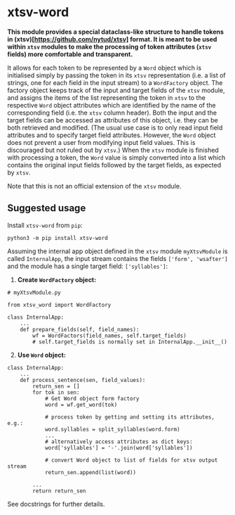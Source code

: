 # xtsv-word

**This module provides a special dataclass-like structure to handle tokens in (xtsv)[https://github.com/nytud/xtsv] format. It is meant to be used within `xtsv` modules to make the processing of token attributes (`xtsv` fields) more comfortable and transparent.**

It allows for each token to be represented by a `Word` object which is initialised simply by passing the token in its `xtsv` representation (i.e. a list of strings, one for each field in the input stream) to a `WordFactory` object. The factory object keeps track of the input and target fields of the `xtsv` module, and assigns the items of the list representing the token in `xtsv` to the respective `Word` object attributes which are identified by the name of the corresponding field (i.e. the `xtsv` column header). Both the input and the target fields can be accessed as attributes of this object, i.e. they can be both retrieved and modified. (The usual use case is to only read input field attributes and to specify target field attributes. However, the `Word` object does not prevent a user from modifying input field values. This is discouraged but not ruled out by `xtsv`.) When the `xtsv` module is finished with processing a token, the `Word` value is simply converted into a list which contains the original input fields followed by the target fields, as expected by `xtsv`.

Note that this is not an official extension of the `xtsv` module.

## Suggested usage

Install `xtsv-word` from `pip`:
```
python3 -m pip install xtsv-word
```

Assuming the internal app object defined in the `xtsv` module `myXtsvModule` is called `InternalApp`, the input stream contains the fields `['form', 'wsafter']` and the module has a single target field: `['syllables']`:

1. **Create `WordFactory` object:**

```
# myXtsvModule.py

from xtsv_word import WordFactory

class InternalApp:
	...
	def prepare_fields(self, field_names):
		wf = WordFactors(field_names, self.target_fields)
		# self.target_fields is normally set in InternalApp.__init__()
```

2. **Use `Word` object:**

```
class InternalApp:
	...
	def process_sentence(sen, field_values):
		return_sen = []
		for tok in sen:
			# Get Word object form factory
			word = wf.get_word(tok)

			# process token by getting and setting its attributes, e.g.:
			word.syllables = split_syllables(word.form)
			...
			# alternatively access attributes as dict keys:
			word['syllables'] = '-'.join(word['syllables'])

			# convert Word object to list of fields for xtsv output stream
			return_sen.append(list(word))

		...
		return return_sen
```

See docstrings for further details.

